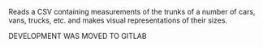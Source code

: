 Reads a CSV containing measurements of the trunks of a number of cars, vans, trucks, etc. and makes visual representations of their sizes.

DEVELOPMENT WAS MOVED TO GITLAB

